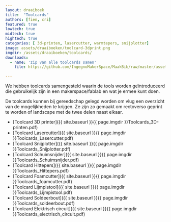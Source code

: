 ```yaml
---
layout: draaiboek
title:  "Toolcards"
authors: [fien, cri]
featured: true
lowtech: true
midtech: true
hightech: true
categories: [ 3d-printen, lasercutter, warmtepers, snijplotter]
image: assets/draaiboeken/toolcard-3dprint.png
imgdir: /assets/draaiboeken/toolcards/
downloads: 
  - name: 'zip van alle toolcards samen'
    file: https://github.com/IngegnoMakerSpace/MaakBib/raw/master/assets/draaiboeken/toolcards/toolcards.zip

---
```

We hebben toolcards samengesteld waarin de tools worden geïntroduceerd die gebruikelijk zijn in een makerspace/fablab en wat je ermee kunt doen. 

De toolcards kunnen bij gereedschap gelegd worden om vlug een overzicht van de mogelijkheden te krijgen.
Ze zijn zo gemaakt om rectoverso geprint te worden of landscape met de twee delen naast elkaar. 


* [Toolcard 3D printer]({{ site.baseurl }}{{ page.imgdir }}Toolcards_3D-printen.pdf)
* [Toolcard Lasercutter]({{ site.baseurl }}{{ page.imgdir }}Toolcards_Lasercutter.pdf)
* [Toolcard Snijplotter]({{ site.baseurl }}{{ page.imgdir }}Toolcards_Snijplotter.pdf)
* [Toolcard Schuimsnijder]({{ site.baseurl }}{{ page.imgdir }}Toolcards_Schuimsnijder.pdf)
* [Toolcard Hittepers]({{ site.baseurl }}{{ page.imgdir }}Toolcards_Hittepers.pdf)
* [Toolcard Foamcutter]({{ site.baseurl }}{{ page.imgdir }}Toolcards_foamcutter.pdf)
* [Toolcard Lijmpistool]({{ site.baseurl }}{{ page.imgdir }}Toolcards_Lijmpistool.pdf)
* [Toolcard Soldeerbout]({{ site.baseurl }}{{ page.imgdir }}Toolcards_soldeerbout.pdf)
* [Toolcard Elektrisch circuit]({{ site.baseurl }}{{ page.imgdir }}Toolcards_electrisch_circuit.pdf)


